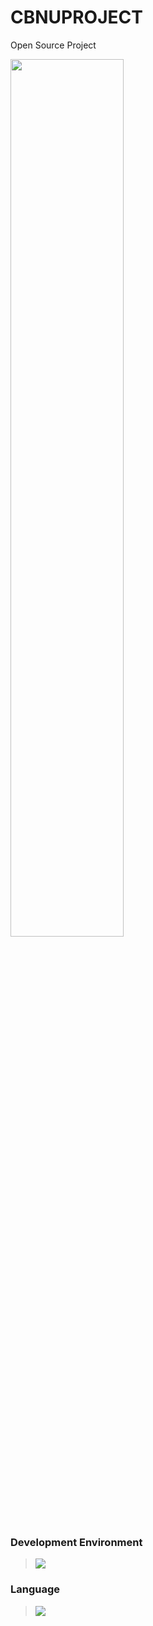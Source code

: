 # CBNUPROJECT
Open Source Project



<img src="https://search.pstatic.net/common/?src=http%3A%2F%2Fblogfiles.naver.net%2FMjAyMzAzMjlfMTgx%2FMDAxNjgwMDY1MzU0MDMx.H9vfNIS_h1gKOvTiqoqnnoHXEom4XkCZpnorF6OHtX0g.eMf6WaziRSeX84lrCecURwrijaqHp7A8jvVeDE1-1g4g.PNG.daeguart3%2Fimage.png&type=a340" width="60%" height="60%" />





### Development Environment


 ><img src="https://img.shields.io/badge/PyCharm-000000?style=flat&logo=PyCharm&logoColor=white"/>


### Language


 ><img src="https://img.shields.io/badge/Python-3776AB?style=flat&logo=Python&logoColor=white"/>
